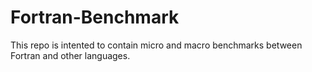 # Fortran-Benchmark
This repo is intented to contain micro and macro benchmarks between Fortran and other languages. 
